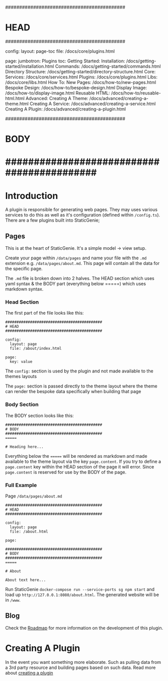 ###########################################
# HEAD
###########################################

config: 
  layout: page-toc
  file: /docs/core/plugins.html

page: 
  jumbotron: Plugins
  toc:
    Getting Started: 
      Installation: /docs/getting-started/installation.html
      Commands: /docs/getting-started/commands.html
      Directory Structure: /docs/getting-started/directory-structure.html
    Core:
      Services: /docs/core/services.html
      Plugins: /docs/core/plugins.html
      Libs: /docs/core/libs.html
    How To:
      New Pages: /docs/how-to/new-pages.html
      Bespoke Design: /docs/how-to/bespoke-design.html
      Display Image: /docs/how-to/display-image.html
      Reusable HTML: /docs/how-to/reusable-html.html
    Advanced:
      Creating A Theme: /docs/advanced/creating-a-theme.html
      Creating A Service: /docs/advanced/creating-a-service.html
      Creating A Plugin: /docs/advanced/creating-a-plugin.html

###########################################
# BODY
###########################################
=====

# Introduction

A plugin is responsible for generating web pages. They may uses various services to do this as well as it's configuration (defined within `/config.ts`). There are a few plugins built into StaticGenie;

## Pages

This is at the heart of StaticGenie. It's a simple model -> view setup.

Create your page within `/data/pages` and name your file with the `.md` extension e.g. `/data/pages/about.md`. This page will contain all the data for the specific page.

The `.md` file is broken down into 2 halves. The HEAD section which uses yaml syntax & the BODY part (everything below =====) which uses markdown syntax.

### Head Section

The first part of the file looks like this:

```
###########################################
# HEAD
###########################################

config: 
  layout: page
  file: /about/index.html

page: 
  key: value
```

The `config:` section is used by the plugin and not made available to the themes layouts

The `page:` section is passed directly to the theme layout where the theme can render the bespoke data specifically when building that page

### Body Section

The BODY section looks like this:

```
###########################################
# BODY
###########################################
=====

# Heading here...
```

Everything below the `=====` will be rendered as markdown and made available to the theme layout via the key `page.content`. If you try to define a `page.content` key within the HEAD section of the page it will error. Since `page.content` is reserved for use by the BODY of the page.

### Full Example

Page `/data/pages/about.md`

```
###########################################
# HEAD
###########################################

config: 
  layout: page
  file: /about.html

page: 

###########################################
# BODY
###########################################
=====

# About

About text here...

```

Run StaticGenie `docker-compose run --service-ports sg npm start` and load up `http://127.0.0.1:8080/about.html`. The generated website will be in `/www`.

## Blog

Check the [Roadmap](/roadmap.html) for more information on the development of this plugin.

# Creating A Plugin

In the event you want something more elaborate. Such as pulling data from a 3rd party resource and building pages based on such data. Read more about [creating a plugin](/docs/advanced/creating-a-plugin.html)